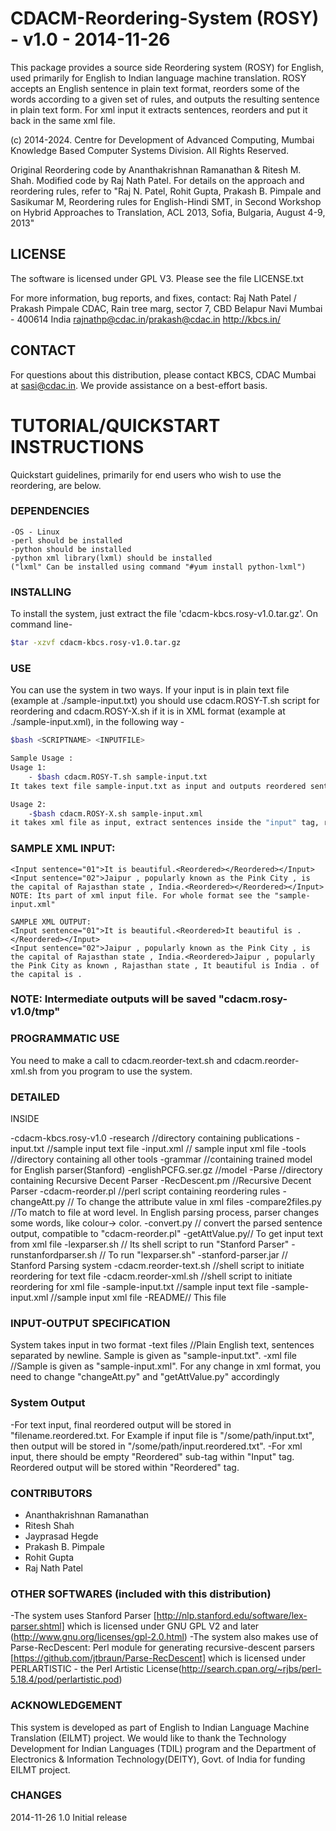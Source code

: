 # CDACM-Reordering-System (ROSY) - v1.0 - 2014-11-26

This package provides a source side Reordering system (ROSY) for English, used primarily for English to Indian language machine translation. ROSY accepts an English sentence in plain text format, reorders some of the words according to a given set of rules, and outputs the resulting sentence in plain text form. For xml input it extracts sentences, reorders and put it back  in the same xml file.

(c) 2014-2024. Centre for Development of Advanced Computing, Mumbai
Knowledge Based Computer Systems Division. All Rights Reserved. 

Original Reordering code by Ananthakrishnan Ramanathan & Ritesh M. Shah. Modified code by Raj Nath Patel.
For details on the approach and reordering rules, refer to "Raj N. Patel, Rohit Gupta, Prakash B. Pimpale and Sasikumar M, Reordering rules for English-Hindi SMT, in Second Workshop on Hybrid Approaches to Translation, ACL 2013, Sofia, Bulgaria, August 4-9, 2013"

## LICENSE 

The software is licensed under GPL V3. Please see the file LICENSE.txt

For more information, bug reports, and fixes, contact:
    Raj Nath Patel / Prakash Pimpale
    CDAC, Rain tree marg, sector 7, CBD Belapur Navi Mumbai - 400614
    India
    rajnathp@cdac.in/prakash@cdac.in
    http://kbcs.in/

## CONTACT

For questions about this distribution, please contact KBCS, CDAC Mumbai at sasi@cdac.in. We provide assistance on a best-effort basis.

# TUTORIAL/QUICKSTART INSTRUCTIONS

Quickstart guidelines, primarily for end users who wish to use the reordering, are below.

### DEPENDENCIES

	-OS - Linux
	-perl should be installed 
	-python should be installed	
	-python xml library(lxml) should be installed 
	("lxml" Can be installed using command "#yum install python-lxml")

### INSTALLING

To install the system, just extract the file 'cdacm-kbcs.rosy-v1.0.tar.gz'.
On command line-
```sh
$tar -xzvf cdacm-kbcs.rosy-v1.0.tar.gz
```
### USE
You can use the system in two ways. If your input is in plain text file (example at ./sample-input.txt) you should use cdacm.ROSY-T.sh script for reordering and cdacm.ROSY-X.sh if it is in XML format (example at ./sample-input.xml), in the following way -

```sh	
$bash <SCRIPTNAME> <INPUTFILE> 

Sample Usage :
Usage 1:
	- $bash cdacm.ROSY-T.sh sample-input.txt
It takes text file sample-input.txt as input and outputs reordered sentences in file sample-input.reorderd.txt

Usage 2:
	-$bash cdacm.ROSY-X.sh sample-input.xml
it takes xml file as input, extract sentences inside the "input" tag, reorders it and put it back in the same file. Sample Input and Output given below. 
```
	
### SAMPLE XML INPUT:
	<Input sentence="01">It is beautiful.<Reordered></Reordered></Input>
	<Input sentence="02">Jaipur , popularly known as the Pink City , is the capital of Rajasthan state , India.<Reordered></Reordered></Input>
	NOTE: Its part of xml input file. For whole format see the "sample-input.xml"

	SAMPLE XML OUTPUT:
	<Input sentence="01">It is beautiful.<Reordered>It beautiful is .</Reordered></Input>
	<Input sentence="02">Jaipur , popularly known as the Pink City , is the capital of Rajasthan state , India.<Reordered>Jaipur , popularly the Pink City as known , Rajasthan state , It beautiful is India . of the capital is .
</Reordered></Input>
	
### NOTE: Intermediate outputs will be saved "cdacm.rosy-v1.0/tmp"

### PROGRAMMATIC USE

You need to make a call to cdacm.reorder-text.sh and cdacm.reorder-xml.sh from you program to use the system. 

### DETAILED

INSIDE

-cdacm-kbcs.rosy-v1.0
	-research //directory containing publications
		-input.txt //sample input text file
		-input.xml // sample input xml file
	-tools //directory containing all other tools
		-grammar //containing trained model for English parser(Stanford)
			-englishPCFG.ser.gz //model
		-Parse //directory containing Recursive Decent Parser
			-RecDescent.pm //Recursive Decent Parser
		-cdacm-reorder.pl //perl script containing reordering rules
		-changeAtt.py // To change the attribute value in xml files			-compare2files.py //To match to file at word level. In English parsing process, parser changes some words, like colour-> color.
		-convert.py // convert the parsed sentence output, compatible to "cdacm-reorder.pl"
		-getAttValue.py// To get input text from xml file
		-lexparser.sh // Its shell script to run "Stanford Parser"
		-runstanfordparser.sh // To run "lexparser.sh"
		-stanford-parser.jar // Stanford Parsing system
	-cdacm.reorder-text.sh //shell script to initiate reordering for text file
	-cdacm.reorder-xml.sh  //shell script to initiate reordering for xml file
	-sample-input.txt //sample input text file
	-sample-input.xml //sample input xml file
	-README// This file
	
### INPUT-OUTPUT SPECIFICATION

System takes input in two format
-text files //Plain English text, sentences separated by newline. Sample is given as "sample-input.txt".
-xml file //Sample is given as "sample-input.xml". For any change in xml format, you need to change "changeAtt.py" and "getAttValue.py" accordingly

### System Output
-For text input, final reordered output will be stored in "filename.reordered.txt. For Example if input file is "/some/path/input.txt", then output will be stored in "/some/path/input.reordered.txt".
-For xml input, there should be empty "Reordered" sub-tag within "Input" tag. Reordered output will be stored within "Reordered" tag.

### CONTRIBUTORS

- Ananthakrishnan Ramanathan
- Ritesh Shah
- Jayprasad Hegde
- Prakash B. Pimpale
- Rohit Gupta
- Raj Nath Patel

### OTHER SOFTWARES (included with this distribution)
-The system uses Stanford Parser [http://nlp.stanford.edu/software/lex-parser.shtml] which is licensed under GNU GPL V2 and later (http://www.gnu.org/licenses/gpl-2.0.html)
-The system also makes use of Parse-RecDescent: Perl module for generating recursive-descent parsers [https://github.com/jtbraun/Parse-RecDescent] which is licensed under PERLARTISTIC - the Perl Artistic License(http://search.cpan.org/~rjbs/perl-5.18.4/pod/perlartistic.pod)

### ACKNOWLEDGEMENT

This system is developed as part of English to Indian Language Machine Translation (EILMT) project. We would like to thank the Technology Development for Indian Languages (TDIL) program and the Department of Electronics & Information Technology(DEITY), Govt. of India for funding EILMT project.

### CHANGES

2014-11-26      1.0   Initial release

